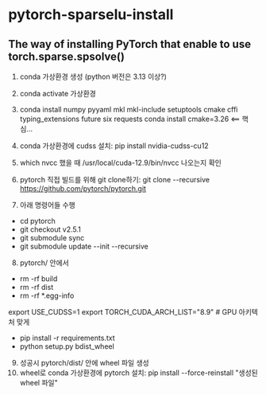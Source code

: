 # pytorch-sparselu-install
## The way of installing PyTorch that enable to use torch.sparse.spsolve()
1. conda 가상환경 생성 (python 버전은 3.13 이상?)
2. conda activate  가상환경
3. conda install numpy pyyaml mkl mkl-include setuptools cmake cffi typing_extensions future six requests 
   conda install cmake=3.26 <== 핵심...
4. conda 가상환경에 cudss 설치: pip install nvidia-cudss-cu12 
5. which nvcc 했을 때 /usr/local/cuda-12.9/bin/nvcc 나오는지 확인
6. pytorch 직접 빌드를 위해 git clone하기: git clone --recursive https://github.com/pytorch/pytorch.git

7. 아래 명령어들 수행
- cd pytorch
- git checkout v2.5.1
- git submodule sync
- git submodule update --init --recursive

8. pytorch/ 안에서
- rm -rf build
- rm -rf dist
- rm -rf *.egg-info

export USE_CUDSS=1
export TORCH_CUDA_ARCH_LIST="8.9"   # GPU 아키텍처 맞게
- pip install -r requirements.txt
- python setup.py bdist_wheel

9. 성공시 pytorch/dist/ 안에 wheel 파일 생성
10. wheel로 conda 가상환경에 pytorch 설치: pip install --force-reinstall "생성된 wheel 파일" 
